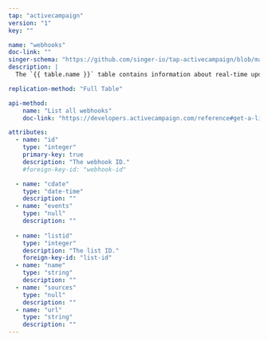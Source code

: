 ```yaml
---
tap: "activecampaign"
version: "1"
key: ""

name: "webhooks"
doc-link: ""
singer-schema: "https://github.com/singer-io/tap-activecampaign/blob/master/tap_activecampaign/schemas/webhooks.json"
description: |
  The `{{ table.name }}` table contains information about real-time updates about your contact and campaign activity in your {{ integration.display_name }} account.

replication-method: "Full Table"

api-method:
    name: "List all webhooks"
    doc-link: "https://developers.activecampaign.com/reference#get-a-list-of-webhook-events"

attributes:
  - name: "id"
    type: "integer"
    primary-key: true
    description: "The webhook ID."
    #foreign-key-id: "webhook-id"

  - name: "cdate"
    type: "date-time"
    description: ""
  - name: "events"
    type: "null"
    description: ""
 
  - name: "listid"
    type: "integer"
    description: "The list ID."
    foreign-key-id: "list-id"
  - name: "name"
    type: "string"
    description: ""
  - name: "sources"
    type: "null"
    description: ""
  - name: "url"
    type: "string"
    description: ""
---
```

